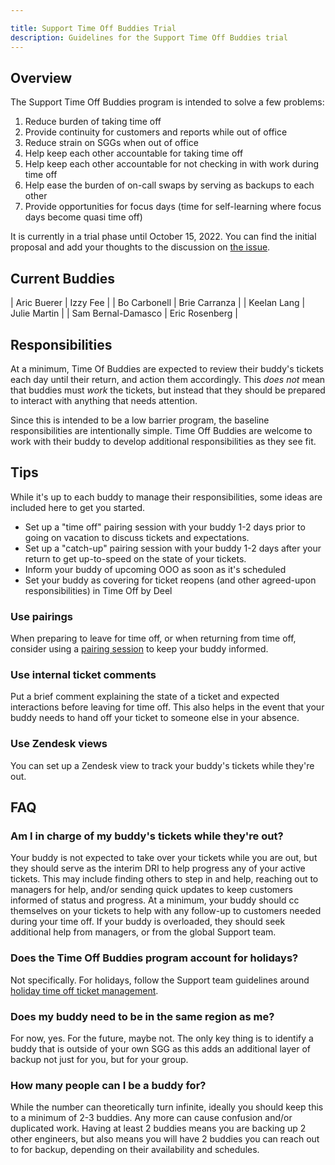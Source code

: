 ```yaml
---

title: Support Time Off Buddies Trial
description: Guidelines for the Support Time Off Buddies trial
---
```


## Overview

The Support Time Off Buddies program is intended to solve a few problems:

1. Reduce burden of taking time off
1. Provide continuity for customers and reports while out of office
1. Reduce strain on SGGs when out of office
1. Help keep each other accountable for taking time off
1. Help keep each other accountable for not checking in with work during time off
1. Help ease the burden of on-call swaps by serving as backups to each other
1. Provide opportunities for focus days (time for self-learning where focus days become quasi time off)

It is currently in a trial phase until October 15, 2022. You can find the
initial proposal and add your thoughts to the discussion on
[the issue](https://gitlab.com/gitlab-com/support/support-team-meta/-/issues/4481).

## Current Buddies

| Aric Buerer        | Izzy Fee       |
| Bo Carbonell       | Brie Carranza  |
| Keelan Lang        | Julie Martin   |
| Sam Bernal-Damasco | Eric Rosenberg |

## Responsibilities

At a minimum, Time Of Buddies are expected to review their buddy's tickets each day until their return, and action them accordingly. This *does not* mean that buddies must *work* the tickets, but instead that they should be prepared to interact with anything that needs attention.

Since this is intended to be a low barrier program, the baseline responsibilities are intentionally simple. Time Off Buddies are welcome to work with their buddy to develop additional responsibilities as they see fit.

## Tips

While it's up to each buddy to manage their responsibilities, some ideas are
included here to get you started.

- Set up a "time off" pairing session with your buddy 1-2 days prior to going on vacation to discuss tickets and expectations.
- Set up a "catch-up" pairing session with your buddy 1-2 days after your return to get up-to-speed on the state of your tickets.
- Inform your buddy of upcoming OOO as soon as it's scheduled
- Set your buddy as covering for ticket reopens (and other agreed-upon responsibilities) in Time Off by Deel

### Use pairings

When preparing to leave for time off, or when returning from time off, consider
using a [pairing session](https://gitlab.com/gitlab-com/support/support-pairing/)
to keep your buddy informed.

### Use internal ticket comments

Put a brief comment explaining the state of a ticket and expected interactions
before leaving for time off. This also helps in the event that your buddy needs
to hand off your ticket to someone else in your absence.

### Use Zendesk views

You can set up a Zendesk view to track your buddy's tickets while they're out.

## FAQ

### Am I in charge of my buddy's tickets while they're out?

Your buddy is not expected to take over your tickets while you are out, but they should serve as the interim DRI to help progress any of your active tickets. This may include finding others to step in and help, reaching out to managers for help, and/or sending quick updates to keep customers informed of status and progress. At a minimum, your buddy should cc themselves on your tickets to help with any follow-up to customers needed during your time off. If your buddy is overloaded, they should seek additional help from managers, or from the global Support team.

### Does the Time Off Buddies program account for holidays?

Not specifically. For holidays, follow the Support team guidelines around [holiday time off ticket management](https://about.gitlab.com/handbook/support/support-time-off.html#how-support-handles-holidays).

### Does my buddy need to be in the same region as me?

For now, yes. For the future, maybe not. The only key thing is to identify a buddy that is outside of your own SGG as this adds an additional layer of backup not just for you, but for your group.

### How many people can I be a buddy for?

While the number can theoretically turn infinite, ideally you should keep this to a minimum of 2-3 buddies. Any more can cause confusion and/or duplicated work. Having at least 2 buddies means you are backing up 2 other engineers, but also means you will have 2 buddies you can reach out to for backup, depending on their availability and schedules.
